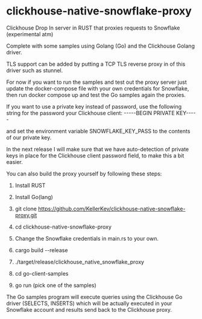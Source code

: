 # clickhouse-native-snowflake-proxy
Clickhouse Drop In server in RUST that proxies requests to Snowflake (experimental atm)

Complete with some samples using Golang (Go) and the Clickhouse Golang driver. 

TLS support can be added by putting a TCP TLS reverse proxy in of this driver such as stunnel.

For now if you want to run the samples and test out the proxy server just update the docker-compose file with your own credentials for Snowflake, 
then run docker compose up and test the Go samples again the proxies. 

If you want to use a private key instead of password, use the following string for the password your Clickhouse client:
-----BEGIN PRIVATE KEY-----

and set the environment variable SNOWFLAKE_KEY_PASS to the contents of our private key. 

In the next release I will make sure that we have auto-detection of private keys in place for the Clickhouse client password field, to make this 
a bit easier. 

You can also build the proxy yourself by following these steps:

1) Install RUST
2) Install Go(lang)

3) git clone https://github.com/KellerKev/clickhouse-native-snowflake-proxy.git
4) cd clickhouse-native-snowflake-proxy
5) Change the Snowflake credentials in main.rs to your own. 
6) cargo build --release
7) ./target/release/clickhouse_native_snowflake_proxy
8) cd go-client-samples
9) go run (pick one of the samples)

The Go samples program will execute queries using the Clickhouse Go driver (SELECTS, INSERTS) which will be actually executed in your Snowflake account and results send back to the Clickhouse proxy.